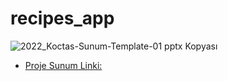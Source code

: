 # recipes_app


![2022_Koctas-Sunum-Template-01 pptx Kopyası](https://github.com/user-attachments/assets/81bd539c-1b0c-43ee-9791-150d12f738bd)


- [Proje Sunum Linki:]([https://www.linkedin.com/in/türkan-rişvan/](https://www.canva.com/design/DAGL3u-pdJ0/dMfZ-qWoqoXA4QViGTq5Uw/edit))
